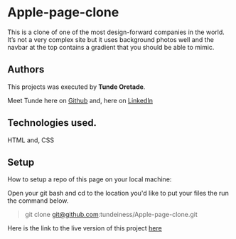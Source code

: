 # Apple-page-clone

This is a clone of one of the most design-forward companies in the world. It’s not a very complex site but it uses background photos well and the navbar at the top contains a gradient that you should be able to mimic.

## Authors
This projects was executed by **Tunde Oretade**.

Meet Tunde here on  [Github](http://www.google.com) and,  here on [LinkedIn](http://www.google.com)

## Technologies used.
HTML and, CSS


## Setup
How to setup a repo of this page on your local machine:

Open your git bash and cd to the location you'd like to put your files the run the command below.

>git clone git@github.com:tundeiness/Apple-page-clone.git


Here is the link to the live version of this project
[here](https://rawcdn.githack.com/tundeiness/New-York-Times-clone/06d2fa07139db369b8c308625cd8300b7862e567/index.html)

